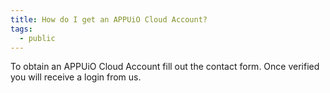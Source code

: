 ```yaml
---
title: How do I get an APPUiO Cloud Account?
tags:
  - public
---
```

To obtain an APPUiO Cloud Account fill out the contact form. Once verified you will receive a login from us.